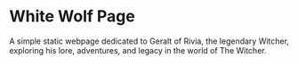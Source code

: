 # White Wolf Page

A simple static webpage dedicated to Geralt of Rivia, the legendary Witcher, exploring his lore, adventures, and legacy in the world of The Witcher.
